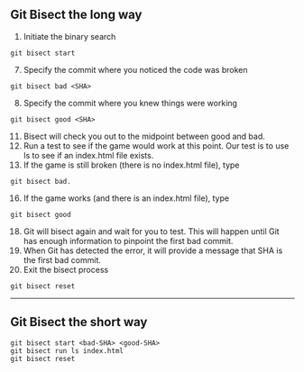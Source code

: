 ## Git Bisect the long way

1. Initiate the binary search

  ```git
  git bisect start
  ```
 
7. Specify the commit where you noticed the code was broken

  ```git
  git bisect bad <SHA>
  ```

8. Specify the commit where you knew things were working

  ```git
  git bisect good <SHA>
  ```
  
11. Bisect will check you out to the midpoint between good and bad.
13. Run a test to see if the game would work at this point. Our test is to use ls to see if an index.html file exists.
14. If the game is still broken (there is no index.html file), type

  ```git
  git bisect bad.
  ```
  
16. If the game works (and there is an index.html file), type

  ```git
  git bisect good
  ```
  
18. Git will bisect again and wait for you to test. This will happen until Git has enough information to pinpoint the first bad commit.
19. When Git has detected the error, it will provide a message that SHA is the first bad commit.
20. Exit the bisect process

```git
git bisect reset
```

---

## Git Bisect the short way

```git 
git bisect start <bad-SHA> <good-SHA>
git bisect run ls index.html
git bisect reset
```

